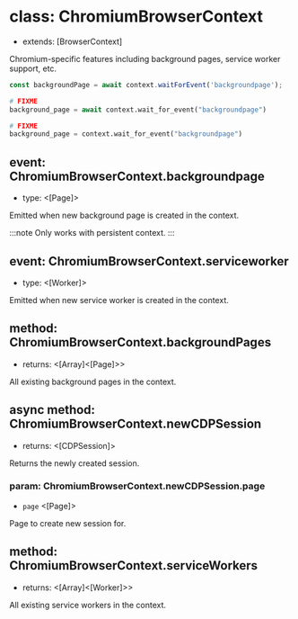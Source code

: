 # class: ChromiumBrowserContext
* extends: [BrowserContext]

Chromium-specific features including background pages, service worker support, etc.

```js
const backgroundPage = await context.waitForEvent('backgroundpage');
```

```python async
# FIXME
background_page = await context.wait_for_event("backgroundpage")
```

```python sync
# FIXME
background_page = context.wait_for_event("backgroundpage")
```

## event: ChromiumBrowserContext.backgroundpage
- type: <[Page]>

Emitted when new background page is created in the context.

:::note
Only works with persistent context.
:::

## event: ChromiumBrowserContext.serviceworker
- type: <[Worker]>

Emitted when new service worker is created in the context.

## method: ChromiumBrowserContext.backgroundPages
- returns: <[Array]<[Page]>>

All existing background pages in the context.

## async method: ChromiumBrowserContext.newCDPSession
- returns: <[CDPSession]>

Returns the newly created session.

### param: ChromiumBrowserContext.newCDPSession.page
- `page` <[Page]>

Page to create new session for.

## method: ChromiumBrowserContext.serviceWorkers
- returns: <[Array]<[Worker]>>

All existing service workers in the context.
